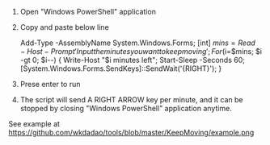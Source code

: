 1. Open "Windows PowerShell" application
2. Copy and paste below line

   Add-Type -AssemblyName System.Windows.Forms; [int] $mins = Read-Host -Prompt 'Input the minutes you want to keep moving'; For ($i=$mins; $i -gt 0; $i--) { Write-Host "$i minutes left"; Start-Sleep -Seconds 60; [System.Windows.Forms.SendKeys]::SendWait('{RIGHT}'); }

3. Prese enter to run
4. The script will send A RIGHT ARROW key per minute, and it can be stopped by closing "Windows PowerShell" application anytime.

See example at https://github.com/wkdadao/tools/blob/master/KeepMoving/example.png
